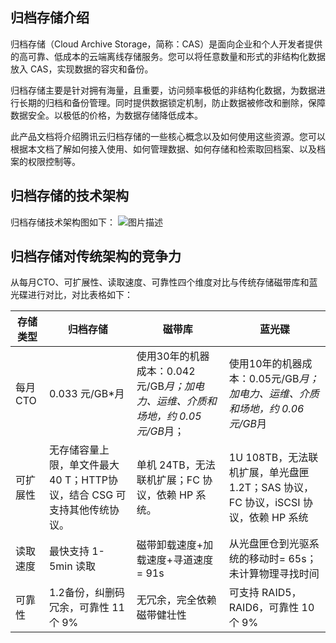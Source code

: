## 归档存储介绍

归档存储（Cloud Archive Storage，简称：CAS）是面向企业和个人开发者提供的高可靠、低成本的云端离线存储服务。您可以将任意数量和形式的非结构化数据放入 CAS，实现数据的容灾和备份。

归档存储主要是针对拥有海量，且重要，访问频率极低的非结构化数据，为数据进行长期的归档和备份管理。同时提供数据锁定机制，防止数据被修改和删除，保障数据安全。以极低的价格，为数据存储降低成本。

此产品文档将介绍腾讯云归档存储的一些核心概念以及如何使用这些资源。您可以根据本文档了解如何接入使用、如何管理数据、如何存储和检索取回档案、以及档案的权限控制等。

## 归档存储的技术架构
归档存储技术架构图如下：
![图片描述](https://mc.qcloudimg.com/static/img/ad9a01a68c15a47518e213a0ae382f9d/1491796690.jpg)


## 归档存储对传统架构的竞争力 

从每月CTO、可扩展性、读取速度、可靠性四个维度对比与传统存储磁带库和蓝光碟进行对比，对比表格如下：

|存储类型	|归档存储	|    磁带库   |	  蓝光碟 |
|-----------|-------------------|---------------|------------------|
|每月CTO|	0.033 元/GB*月	|  使用30年的机器成本：0.042元/GB*月；加电力、运维、介质和场地，约 0.05 元/GB*月；|	使用10年的机器成本：0.05元/GB*月；加电力、运维、介质和场地，约 0.06 元/GB*月|
|可扩展性|无存储容量上限，单文件最大 40 T；HTTP协议，结合 CSG 可支持其他传统协议。|	单机 24TB，无法联机扩展；FC 协议，依赖 HP 系统。|	1U 108TB，无法联机扩展，单光盘匣 1.2T；SAS 协议，FC 协议，iSCSI 协议，依赖 HP 系统|
|读取速度|	最快支持 1-5min 读取|	磁带卸载速度+加载速度+寻道速度= 91s |从光盘匣仓到光驱系统的移动时= 65s；未计算物理寻找时间|
|可靠性|	1.2备份，纠删码冗余，可靠性 11 个 9% |	无冗余，完全依赖磁带健壮性|可支持 RAID5，RAID6，可靠性 10 个 9% |





